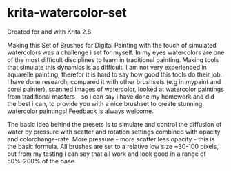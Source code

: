 krita-watercolor-set
====================

Created for and with Krita 2.8

Making this Set of Brushes for Digital Painting with the touch of simulated watercolors was a challenge i set for myself. In my eyes watercolors are one of the most difficult disciplines to learn in traditional painting. Making tools that simulate this dynamics is as difficult. I am not very experienced in aquarelle painting, therefor it is hard to say how good this tools do their job. I have done research, compared it with other brushsets (e.g in mypaint and corel painter), scanned images of watercolor, looked at watercolor paintings  from traditional masters - so i can say i have done my homework and did the best i can, to provide you with a nice brushset to create stunning watercolor paintings! Feedback is always welcome.

The basic idea behind the presets is to simulate and control the diffusion of water by pressure with scatter and rotation settings combined with opacity and colorchange-rate. More pressure - more scatter less opacity - this is the basic formula. All brushes are set to a relative low size ~30-100 pixels, but from my testing i can say that all work and look good in a range of 50%-200% of the base. 
